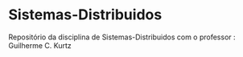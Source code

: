 # Sistemas-Distribuidos
Repositório da disciplina de Sistemas-Distribuidos com o professor : Guilherme C. Kurtz

